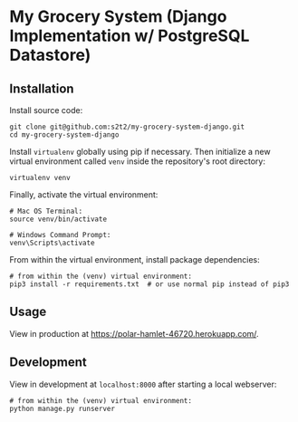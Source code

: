 # My Grocery System (Django Implementation w/ PostgreSQL Datastore)

## Installation

Install source code:

```shell
git clone git@github.com:s2t2/my-grocery-system-django.git
cd my-grocery-system-django
```

Install `virtualenv` globally using pip if necessary. Then initialize a new virtual environment called `venv` inside the repository's root directory:

```shell
virtualenv venv
```

Finally, activate the virtual environment:

```shell
# Mac OS Terminal:
source venv/bin/activate

# Windows Command Prompt:
venv\Scripts\activate
```

From within the virtual environment, install package dependencies:

```shell
# from within the (venv) virtual environment:
pip3 install -r requirements.txt  # or use normal pip instead of pip3
```

## Usage

View in production at https://polar-hamlet-46720.herokuapp.com/.

## Development

View in development at `localhost:8000` after starting a local webserver:

```shell
# from within the (venv) virtual environment:
python manage.py runserver
```
